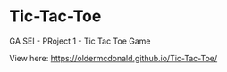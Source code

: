 # Tic-Tac-Toe
GA SEI - PRoject 1 - Tic Tac Toe Game

View here:
https://oldermcdonald.github.io/Tic-Tac-Toe/
